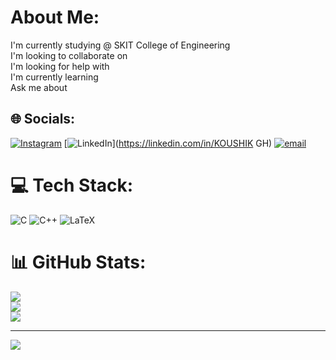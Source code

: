 #  About Me:
I'm currently studying @ SKIT College of Engineering<br>I'm looking to collaborate on<br>I'm looking for help with<br>I'm currently learning<br>Ask me about<br>


## 🌐 Socials:
[![Instagram](https://img.shields.io/badge/Instagram-%23E4405F.svg?logo=Instagram&logoColor=white)](https://instagram.com/koushik_0127) [![LinkedIn](https://img.shields.io/badge/LinkedIn-%230077B5.svg?logo=linkedin&logoColor=white)](https://linkedin.com/in/KOUSHIK GH) [![email](https://img.shields.io/badge/Email-D14836?logo=gmail&logoColor=white)](mailto:koushikgh0127@gmail.com) 

# 💻 Tech Stack:
![C](https://img.shields.io/badge/c-%2300599C.svg?style=flat-square&logo=c&logoColor=white) ![C++](https://img.shields.io/badge/c++-%2300599C.svg?style=flat-square&logo=c%2B%2B&logoColor=white) ![LaTeX](https://img.shields.io/badge/latex-%23008080.svg?style=flat-square&logo=latex&logoColor=white)
# 📊 GitHub Stats:
![](https://github-readme-stats.vercel.app/api?username=Koushik0127&theme=dark&hide_border=false&include_all_commits=true&count_private=true)<br/>
![](https://nirzak-streak-stats.vercel.app/?user=Koushik0127&theme=dark&hide_border=false)<br/>
![](https://github-readme-stats.vercel.app/api/top-langs/?username=Koushik0127&theme=dark&hide_border=false&include_all_commits=true&count_private=true&layout=compact)

---
[![](https://visitcount.itsvg.in/api?id=Koushik0127&icon=0&color=0)](https://visitcount.itsvg.in)

<!-- Proudly created with GPRM ( https://gprm.itsvg.in ) -->

